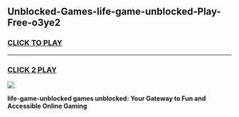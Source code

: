 
## Unblocked-Games-life-game-unblocked-Play-Free-o3ye2
<h3>
<a href="https://premium76.site?title=life-game-unblocked&ref=23A">CLICK TO PLAY</a></h3>
<hr>

<h3>
<a href="https://premium76.site?title=life-game-unblocked&ref=23A">CLICK 2 PLAY</a>
  
</h3>

<a href="https://premium76.site?title=life-game-unblocked&ref=23A"><img src="https://clearcache.store/games.png"></a>


**life-game-unblocked games unblocked: Your Gateway to Fun and Accessible Online Gaming**
